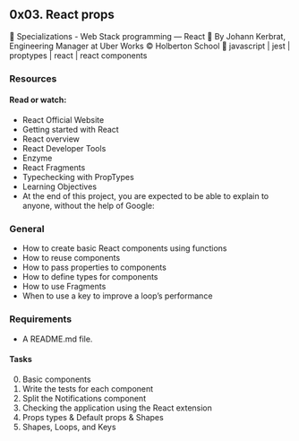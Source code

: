 ## 0x03. React props
📂 Specializations - Web Stack programming ― React
👤 By Johann Kerbrat, Engineering Manager at Uber Works
©️ Holberton School
🔖 javascript | jest | proptypes | react | react components

### Resources
#### Read or watch:
* React Official Website
* Getting started with React
* React overview
* React Developer Tools
* Enzyme
* React Fragments
* Typechecking with PropTypes
* Learning Objectives
* At the end of this project, you are expected to be able to explain to anyone, without the help of Google:

### General
* How to create basic React components using functions
* How to reuse components
* How to pass properties to components
* How to define types for components
* How to use Fragments
* When to use a key to improve a loop’s performance
### Requirements
* A README.md file.
#### Tasks
 0. Basic components
 1. Write the tests for each component
 2. Split the Notifications component
 3. Checking the application using the React extension
 4. Props types & Default props & Shapes
 5. Shapes, Loops, and Keys